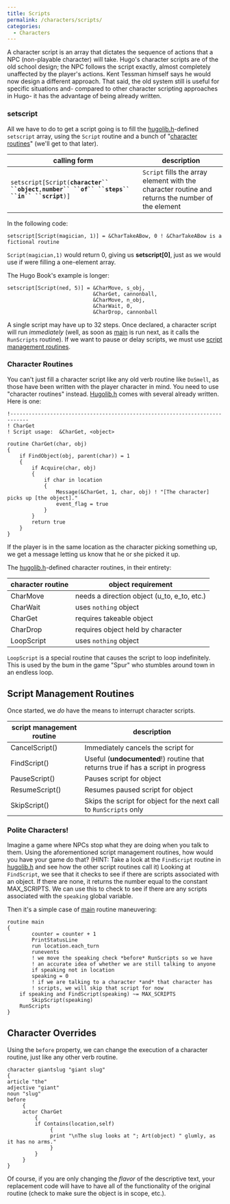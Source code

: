 ```yaml
---
title: Scripts
permalink: /characters/scripts/
categories: 
  - Characters
---
```


A character script is an array that dictates the sequence of actions
that a NPC (non-playable character) will take. Hugo's character scripts
are of the old school design; the NPC follows the script exactly, almost
completely unaffected by the player's actions. Kent Tessman himself says
he would now design a different approach. That said, the old system
still is useful for specific situations and- compared to other character
scripting approaches in Hugo- it has the advantage of being already
written. 

### setscript

All we have to do to get a script going is to fill the
[hugolib.h](/library/hugolib.h/)-defined `setscript` array, using the
`Script` routine and a bunch of "[character routines](#Character_Routines)"
(we'll get to that later).

| calling form                                                                                        | description                                                                                       |
|-----------------------------------------------------------------------------------------------------|---------------------------------------------------------------------------------------------------|
| `setscript[Script(`**`character`` ``object`**`,`**`number`` ``of`` ``steps`` ``in`` ``script`**`)]` | `Script` fills the array element with the character routine and returns the number of the element |

In the following code:

    setscript[Script(magician, 1)] = &CharTakeABow, 0 ! &CharTakeABow is a fictional routine

`Script(magician,1)` would return 0, giving us **setscript\[0\]**, just
as we would use if were filling a one-element array.

The Hugo Book's example is longer:

    setscript[Script(ned, 5)] = &CharMove, s_obj,
                                &CharGet, cannonball,
                                &CharMove, n_obj,
                                &CharWait, 0,
                                &CharDrop, cannonball

A single script may have up to 32 steps.
Once declared, a character script will run *immediately* (well, as soon
as [main](/routines/main/) is run next, as it calls the `RunScripts`
routine). If we want to pause or delay scripts, we must use
[script management routines](/characters/scripts/).

### Character Routines

You can't just fill a character script like any old verb routine like
`DoSmell`, as those have been written with the player character in mind.
You need to use "character routines" instead.
[Hugolib.h](/library/hugolib.h/) comes with several already written.
Here is one:

    !----------------------------------------------------------------------------
    ! CharGet
    ! Script usage:  &CharGet, <object>

    routine CharGet(char, obj)
    {
        if FindObject(obj, parent(char)) = 1
        {
            if Acquire(char, obj)
            {
                if char in location
                {
                    Message(&CharGet, 1, char, obj) ! "[The character] picks up [the object]."
                    event_flag = true
                }
            }
            return true
        }
    }

If the player is in the same location as the character picking something
up, we get a message letting us know that he or she picked it up.

The [hugolib.h](/library/hugolib.h/)-defined character routines, in
their entirety:

| character routine | object requirement                            |
|-------------------|-----------------------------------------------|
| CharMove          | needs a direction object (u_to, e_to, etc.) |
| CharWait          | uses `nothing` object                         |
| CharGet           | requires takeable object                      |
| CharDrop          | requires object held by character             |
| LoopScript        | uses `nothing` object                         |

`LoopScript` is a special routine that causes the script to loop
indefinitely. This is used by the bum in the game "Spur" who stumbles
around town in an endless loop.

## Script Management Routines

Once started, we *do* have the means to interrupt character scripts.

| script management routine | description                                                                            |
|---------------------------|----------------------------------------------------------------------------------------|
| CancelScript(<obj>)       | Immediately cancels the script for <obj>                                               |
| FindScript(<obj>)         | Useful (**undocumented**!) routine that returns true if <obj> has a script in progress |
| PauseScript(<obj>)        | Pauses script for object <obj>                                                         |
| ResumeScript(<obj>)       | Resumes paused script for object <obj>                                                 |
| SkipScript(<obj>)         | Skips the script for object <obj> for the next call to `RunScripts` only               |

### Polite Characters!

Imagine a game where NPCs stop what they are doing when you talk to
them. Using the aforementioned script management routines, how would you
have your game do that? (HINT: Take a look at the `FindScript` routine
in [hugolib.h](/library/hugolib.h/) and see how the other script
routines call it)
<spoiler text = "[Click for answer]"> Looking at `FindScript`, we see
that it checks to see if there are scripts associated with an object. If
there are none, it returns the number equal to the constant
MAX_SCRIPTS. We can use this to check to see if there are any scripts
associated with the `speaking` global variable.

Then it's a simple case of [main](/routines/main/) routine maneuvering:

    routine main
    {
            counter = counter + 1
            PrintStatusLine
            run location.each_turn
            runevents
            ! we move the speaking check *before* RunScripts so we have
            ! an accurate idea of whether we are still talking to anyone
            if speaking not in location
            speaking = 0
            ! if we are talking to a character *and* that character has
            ! scripts, we will skip that script for now
        if speaking and FindScript(speaking) ~= MAX_SCRIPTS
            SkipScript(speaking)
        RunScripts
    }

</spoiler>

## Character Overrides

Using the `before` property, we can change the execution of a character
routine, just like any other verb routine.

    character giantslug "giant slug"
    {
    article "the"
    adjective "giant"
    noun "slug"
    before
         {
         actor CharGet
             {
             if Contains(location,self)
                  {
                  print "\nThe slug looks at "; Art(object) " glumly, as it has no arms."
                  }
             }
         }
    }

Of course, if you are only changing the *flavor* of the descriptive
text, your replacement code will have to have all of the functionality
of the original routine (check to make sure the object is in scope,
etc.).
